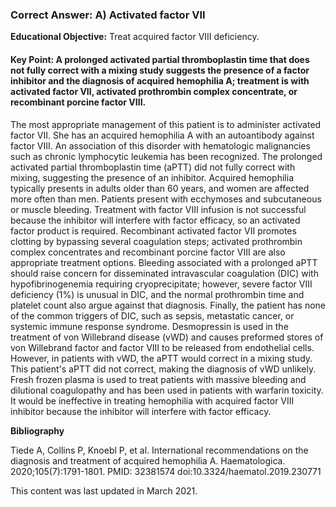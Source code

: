
### Correct Answer: A) Activated factor VII 

**Educational Objective:** Treat acquired factor VIII deficiency.

#### **Key Point:** A prolonged activated partial thromboplastin time that does not fully correct with a mixing study suggests the presence of a factor inhibitor and the diagnosis of acquired hemophilia A; treatment is with activated factor VII, activated prothrombin complex concentrate, or recombinant porcine factor VIII.

The most appropriate management of this patient is to administer activated factor VII. She has an acquired hemophilia A with an autoantibody against factor VIII. An association of this disorder with hematologic malignancies such as chronic lymphocytic leukemia has been recognized. The prolonged activated partial thromboplastin time (aPTT) did not fully correct with mixing, suggesting the presence of an inhibitor. Acquired hemophilia typically presents in adults older than 60 years, and women are affected more often than men. Patients present with ecchymoses and subcutaneous or muscle bleeding. Treatment with factor VIII infusion is not successful because the inhibitor will interfere with factor efficacy, so an activated factor product is required. Recombinant activated factor VII promotes clotting by bypassing several coagulation steps; activated prothrombin complex concentrates and recombinant porcine factor VIII are also appropriate treatment options.
Bleeding associated with a prolonged aPTT should raise concern for disseminated intravascular coagulation (DIC) with hypofibrinogenemia requiring cryoprecipitate; however, severe factor VIII deficiency (1%) is unusual in DIC, and the normal prothrombin time and platelet count also argue against that diagnosis. Finally, the patient has none of the common triggers of DIC, such as sepsis, metastatic cancer, or systemic immune response syndrome.
Desmopressin is used in the treatment of von Willebrand disease (vWD) and causes preformed stores of von Willebrand factor and factor VIII to be released from endothelial cells. However, in patients with vWD, the aPTT would correct in a mixing study. This patient's aPTT did not correct, making the diagnosis of vWD unlikely.
Fresh frozen plasma is used to treat patients with massive bleeding and dilutional coagulopathy and has been used in patients with warfarin toxicity. It would be ineffective in treating hemophilia with acquired factor VIII inhibitor because the inhibitor will interfere with factor efficacy.

**Bibliography**

Tiede A, Collins P, Knoebl P, et al. International recommendations on the diagnosis and treatment of acquired hemophilia A. Haematologica. 2020;105(7):1791-1801. PMID: 32381574 doi:10.3324/haematol.2019.230771

This content was last updated in March 2021.